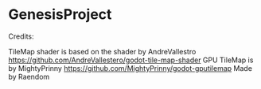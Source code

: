 # GenesisProject

Credits:

TileMap shader is based on the shader by AndreVallestro https://github.com/AndreVallestero/godot-tile-map-shader
GPU TileMap is by MightyPrinny https://github.com/MightyPrinny/godot-gputilemap
Made by Raendom

